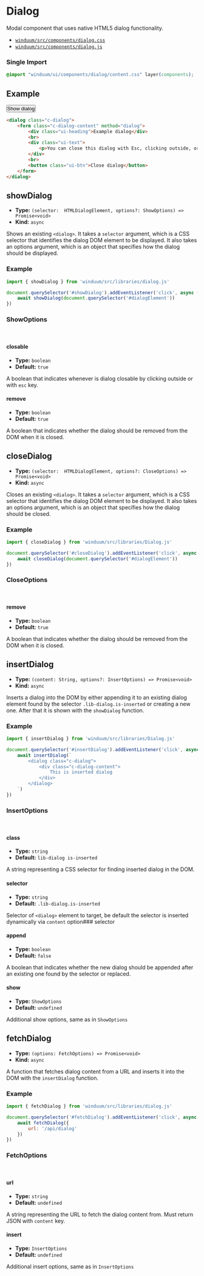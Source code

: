 # Dialog
Modal component that uses native HTML5 dialog functionality.

* [`winduum/src/components/dialog.css`](https://github.com/winduum/winduum/blob/main/src/components/dialog.css)
* [`winduum/src/components/dialog.js`](https://github.com/winduum/winduum/blob/main/src/components/dialog.js)

### Single Import

```css
@import "winduum/ui/components/dialog/content.css" layer(components);
```

## Example

<button class="ui-btn bg-primary" id="showDialog" style="padding: var(--ui-btn-py) var(--ui-btn-px)">Show dialog</button>

```html
<dialog class="c-dialog">
    <form class="c-dialog-content" method="dialog">
        <div class="ui-heading">Example dialog</div>
        <br>
        <div class="ui-text">
            <p>You can close this dialog with Esc, clicking outside, or by form submit</p>
        </div>
        <br>
        <button class="ui-btn">Close dialog</button>
    </form>
</dialog>
```


## showDialog

* **Type:** `(selector:  HTMLDialogElement, options?: ShowOptions) => Promise<void>`
* **Kind:** `async`

Shows an existing `<dialog>`. It takes a `selector` argument, which is a CSS selector that identifies the dialog DOM element to be displayed. It also takes an options argument, which is an object that specifies how the dialog should be displayed.

### Example

```js
import { showDialog } from 'winduum/src/libraries/dialog.js'

document.querySelector('#showDialog').addEventListener('click', async () => {
    await showDialog(document.querySelector('#dialogElement'))
})
```

### ShowOptions
<br>

#### closable

* **Type:** `boolean`
* **Default:** `true`

A boolean that indicates whenever is dialog closable by clicking outside or with `esc` key.

#### remove

* **Type:** `boolean`
* **Default:** `true`

A boolean that indicates whether the dialog should be removed from the DOM when it is closed.

## closeDialog

* **Type:** `(selector:  HTMLDialogElement, options?: CloseOptions) => Promise<void>`
* **Kind:** `async`

Closes an existing `<dialog>`. It takes a `selector` argument, which is a CSS selector that identifies the dialog DOM element to be displayed. It also takes an options argument, which is an object that specifies how the dialog should be closed.

### Example

```js
import { closeDialog } from 'winduum/src/libraries/Dialog.js'

document.querySelector('#closeDialog').addEventListener('click', async () => {
    await closeDialog(document.querySelector('#dialogElement'))
})
```

### CloseOptions
<br>

#### remove

* **Type:** `boolean`
* **Default:** `true`

A boolean that indicates whether the dialog should be removed from the DOM when it is closed.

## insertDialog

* **Type:** `(content: String, options?: InsertOptions) => Promise<void>`
* **Kind:** `async`

Inserts a dialog into the DOM by either appending it to an existing dialog element found by the selector `.lib-dialog.is-inserted` or creating a new one. After that it is shown with the `showDialog` function.

### Example

```js
import { insertDialog } from 'winduum/src/libraries/Dialog.js'

document.querySelector('#insertDialog').addEventListener('click', async () => {
    await insertDialog(`
        <dialog class="c-dialog">
            <div class="c-dialog-content">
                This is inserted dialog
            </div>
        </dialog>
    `)
})
```

### InsertOptions
<br>

#### class

* **Type:** `string`
* **Default:** `lib-dialog is-inserted`

A string representing a CSS selector for finding inserted dialog in the DOM.

#### selector

* **Type:** `string`
* **Default:** `.lib-dialog.is-inserted`

Selector of `<dialog>` element to target, be default the selector is inserted dynamically via `content` option### selector

#### append

* **Type:** `boolean`
* **Default:** `false`

A boolean that indicates whether the new dialog should be appended after an existing one found by the selector or replaced.

#### show

* **Type:** `ShowOptions`
* **Default:** `undefined`

Additional show options, same as in `ShowOptions`

## fetchDialog

* **Type:** `(options: FetchOptions) => Promise<void>`
* **Kind:** `async`

A function that fetches dialog content from a URL and inserts it into the DOM with the `insertDialog` function.

### Example

```js
import { fetchDialog } from 'winduum/src/libraries/dialog.js'

document.querySelector('#fetchDialog').addEventListener('click', async () => {
    await fetchDialog({
        url: '/api/dialog'
    })
})
```

### FetchOptions
<br>

#### url

* **Type:** `string`
* **Default:** `undefined`

A string representing the URL to fetch the dialog content from. Must return JSON with `content` key.

#### insert

* **Type:** `InsertOptions`
* **Default:** `undefined`

Additional insert options, same as in `InsertOptions`
